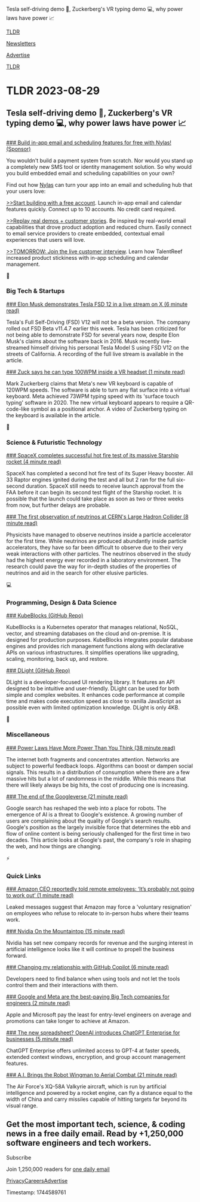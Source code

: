 Tesla self-driving demo 🚗, Zuckerberg's VR typing demo 💻, why power laws have power 📈

[TLDR](/)

[Newsletters](/newsletters)

[Advertise](https://advertise.tldr.tech/)

[TLDR](/)

# TLDR 2023-08-29

## Tesla self-driving demo 🚗, Zuckerberg's VR typing demo 💻, why power laws have power 📈

### 

[### Build in-app email and scheduling features for free with Nylas! (Sponsor)](https://dashboard.nylas.com/register?utm_source=tldr&amp;utm_medium=sponsoredemail&amp;utm_campaign=FY23Q3-TLDR-1P&amp;utm_content=2023-08-29-issue-DSU)

You wouldn't build a payment system from scratch. Nor would you stand up a completely new SMS tool or identity management solution. So why would you build embedded email and scheduling capabilities on your own?

Find out how [Nylas](https://dashboard.nylas.com/register?utm_source=tldr&utm_medium=sponsoredemail&utm_campaign=FY23Q3-TLDR-1P&utm_content=2023-08-29-issue-DSU) can turn your app into an email and scheduling hub that your users love:

[>>Start building with a free account](https://dashboard.nylas.com/register?utm_source=tldr&utm_medium=sponsoredemail&utm_campaign=FY23Q3-TLDR-1P&utm_content=2023-08-29-issue-DSU). Launch in-app email and calendar features quickly. Connect up to 10 accounts. No credit card required.

[>>Replay real demos + customer stories](https://info.nylas.com/Webinar-Nylas-API-Use-Case.html?utm_source=tldr&utm_medium=sponsoredemail&utm_campaign=FY23Q3-TLDR-1P&utm_content=2023-08-29-issue-webinarreplayusecasewebinar). Be inspired by real-world email capabilities that drove product adoption and reduced churn. Easily connect to email service providers to create embedded, contextual email experiences that users will love.

[>>TOMORROW: Join the live customer interview](https://info.nylas.com/Webinar-TalentReef-customer-story.html?utm_source=tldr&utm_medium=sponsoredemail&utm_campaign=FY23Q3-TLDR-1P&utm_content=2023-08-29-issue-webinarlivetalentreef). Learn how TalentReef increased product stickiness with in-app scheduling and calendar management.

📱

### Big Tech & Startups

[### Elon Musk demonstrates Tesla FSD 12 in a live stream on X (6 minute read)](https://www.teslaoracle.com/2023/08/27/elon-musk-demonstrates-tesla-fsd-12-no-code-autopilot-ai/?utm_source=tldrnewsletter)

Tesla's Full Self-Driving (FSD) V12 will not be a beta version. The company rolled out FSD Beta v11.4.7 earlier this week. Tesla has been criticized for not being able to demonstrate FSD for several years now, despite Elon Musk's claims about the software back in 2016. Musk recently live-streamed himself driving his personal Tesla Model S using FSD V12 on the streets of California. A recording of the full live stream is available in the article.

[### Zuck says he can type 100WPM inside a VR headset (1 minute read)](https://www.theverge.com/2023/8/28/23849469/zuck-says-he-can-type-100wpm-inside-a-vr-headset?utm_source=tldrnewsletter)

Mark Zuckerberg claims that Meta's new VR keyboard is capable of 120WPM speeds. The software is able to turn any flat surface into a virtual keyboard. Meta achieved 73WPM typing speed with its 'surface touch typing' software in 2020. The new virtual keyboard appears to require a QR-code-like symbol as a positional anchor. A video of Zuckerberg typing on the keyboard is available in the article.

🚀

### Science & Futuristic Technology

[### SpaceX completes successful hot fire test of its massive Starship rocket (4 minute read)](https://arstechnica.com/space/2023/08/starships-next-test-flight-might-be-closer-than-you-think/?utm_source=tldrnewsletter)

SpaceX has completed a second hot fire test of its Super Heavy booster. All 33 Raptor engines ignited during the test and all but 2 ran for the full six-second duration. SpaceX still needs to receive launch approval from the FAA before it can begin its second test flight of the Starship rocket. It is possible that the launch could take place as soon as two or three weeks from now, but further delays are probable.

[### The first observation of neutrinos at CERN's Large Hadron Collider (8 minute read)](https://phys.org/news/2023-08-neutrinos-cern-large-hadron-collider.html?utm_source=tldrnewsletter)

Physicists have managed to observe neutrinos inside a particle accelerator for the first time. While neutrinos are produced abundantly inside particle accelerators, they have so far been difficult to observe due to their very weak interactions with other particles. The neutrinos observed in the study had the highest energy ever recorded in a laboratory environment. The research could pave the way for in-depth studies of the properties of neutrinos and aid in the search for other elusive particles.

💻

### Programming, Design & Data Science

[### KubeBlocks (GitHub Repo)](https://github.com/apecloud/kubeblocks?utm_source=tldrnewsletter)

KubeBlocks is a Kubernetes operator that manages relational, NoSQL, vector, and streaming databases on the cloud and on-premise. It is designed for production purposes. KubeBlocks integrates popular database engines and provides rich management functions along with declarative APIs on various infrastructures. It simplifies operations like upgrading, scaling, monitoring, back up, and restore.

[### DLight (GitHub Repo)](https://github.com/dlight-js/dlight?utm_source=tldrnewsletter)

DLight is a developer-focused UI rendering library. It features an API designed to be intuitive and user-friendly. DLight can be used for both simple and complex websites. It enhances code performance at compile time and makes code execution speed as close to vanilla JavaScript as possible even with limited optimization knowledge. DLight is only 4KB.

🎁

### Miscellaneous

[### Power Laws Have More Power Than You Think (38 minute read)](https://every.to/p/power-laws-have-more-power-than-you-think?utm_source=tldrnewsletter)

The internet both fragments and concentrates attention. Networks are subject to powerful feedback loops. Algorithms can boost or dampen social signals. This results in a distribution of consumption where there are a few massive hits but a lot of randomness in the middle. While this means that there will likely always be big hits, the cost of producing one is increasing.

[### The end of the Googleverse (21 minute read)](https://www.theverge.com/23846048/google-search-memes-images-pagerank-altavista-seo-keywords?utm_source=tldrnewsletter)

Google search has reshaped the web into a place for robots. The emergence of AI is a threat to Google's existence. A growing number of users are complaining about the quality of Google's search results. Google's position as the largely invisible force that determines the ebb and flow of online content is being seriously challenged for the first time in two decades. This article looks at Google's past, the company's role in shaping the web, and how things are changing.

⚡

### Quick Links

[### Amazon CEO reportedly told remote employees: ‘It’s probably not going to work out’ (1 minute read)](https://www.theverge.com/2023/8/28/23849754/amazon-ceo-andy-jassy-remote-employees-return-to-office?utm_source=tldrnewsletter)

Leaked messages suggest that Amazon may force a 'voluntary resignation' on employees who refuse to relocate to in-person hubs where their teams work.

[### Nvidia On the Mountaintop (15 minute read)](https://stratechery.com/2023/nvidia-on-the-mountaintop/?utm_source=tldrnewsletter)

Nvidia has set new company records for revenue and the surging interest in artificial intelligence looks like it will continue to propell the business forward.

[### Changing my relationship with GitHub Copilot (6 minute read)](https://ntietz.com/blog/changing-my-relationship-with-github-copilot/?utm_source=tldrnewsletter)

Developers need to find balance when using tools and not let the tools control them and their interactions with them.

[### Google and Meta are the best-paying Big Tech companies for engineers (2 minute read)](https://www.theverge.com/2023/8/28/23849005/google-meta-best-paying-big-tech-engineers-blind-survey?utm_source=tldrnewsletter)

Apple and Microsoft pay the least for entry-level engineers on average and promotions can take longer to achieve at Amazon.

[### The new spreadsheet? OpenAI introduces ChatGPT Enterprise for businesses (5 minute read)](https://arstechnica.com/information-technology/2023/08/the-new-spreadsheet-openai-introduces-chatgpt-enterprise-for-businesses/?utm_source=tldrnewsletter)

ChatGPT Enterprise offers unlimited access to GPT-4 at faster speeds, extended context windows, encryption, and group account management features.

[### A.I. Brings the Robot Wingman to Aerial Combat (21 minute read)](https://www.msn.com/en-us/news/us/ai-brings-the-robot-wingman-to-aerial-combat/ar-AA1fQ38p?utm_source=tldrnewsletter)

The Air Force's XQ-58A Valkyrie aircraft, which is run by artificial intelligence and powered by a rocket engine, can fly a distance equal to the width of China and carry missiles capable of hitting targets far beyond its visual range.

## Get the most important tech, science, & coding news in a free daily email. Read by +1,250,000 software engineers and tech workers.

Subscribe

Join 1,250,000 readers for [one daily email](/api/latest/tech)

[Privacy](/privacy)[Careers](https://jobs.ashbyhq.com/tldr.tech)[Advertise](/tech/advertise)

Timestamp: 1744589761